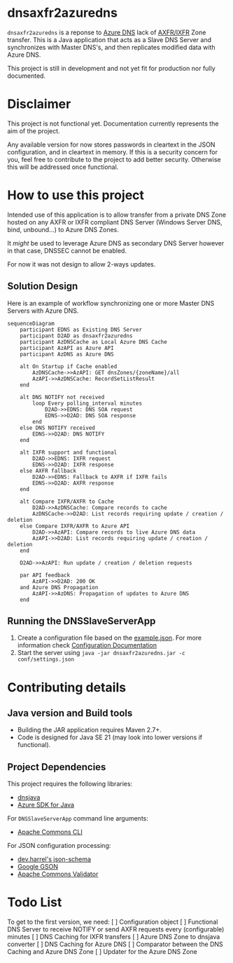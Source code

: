# dnsaxfr2azuredns
`dnsaxfr2azuredns` is a reponse to [Azure DNS](https://learn.microsoft.com/en-us/azure/dns/dns-overview) lack of [AXFR/IXFR](https://learn.microsoft.com/en-us/azure/dns/dns-faq#does-azure-dns-support-zone-transfers--axfr-ixfr--) Zone transfer. This is a Java application that acts as a Slave DNS Server and synchronizes with Master DNS's, and then replicates modified data with Azure DNS.

This project is still in development and not yet fit for production nor fully documented.

# Disclaimer

This project is not functional yet. Documentation currently represents the aim of the project.

Any available version for now stores passwords in cleartext in the JSON configuration, and in cleartext in memory. If this is a security concern for you, feel free to contribute to the project to add better security. Otherwise this will be addressed once functional.

# How to use this project

Intended use of this application is to allow transfer from a private DNS Zone hosted on any AXFR or IXFR compliant DNS Server (Windows Server DNS, bind, unbound...) to Azure DNS Zones.

It *might* be used to leverage Azure DNS as secondary DNS Server however in that case, DNSSEC cannot be enabled.

For now it was not design to allow 2-ways updates.

## Solution Design

Here is an example of workflow synchronizing one or more Master DNS Servers with Azure DNS.

```mermaid
sequenceDiagram
    participant EDNS as Existing DNS Server
    participant D2AD as dnsaxfr2azuredns
    participant AzDNSCache as Local Azure DNS Cache
    participant AzAPI as Azure API
    participant AzDNS as Azure DNS
    
    alt On Startup if Cache enabled
        AzDNSCache->>AzAPI: GET dnsZones/{zoneName}/all
        AzAPI->>AzDNSCache: RecordSetListResult
    end

    alt DNS NOTIFY not received
        loop Every polling_interval minutes
            D2AD->>EDNS: DNS SOA request
            EDNS->>D2AD: DNS SOA response
        end
    else DNS NOTIFY received
        EDNS->>D2AD: DNS NOTIFY
    end

    alt IXFR support and functional
        D2AD->>EDNS: IXFR request
        EDNS->>D2AD: IXFR response
    else AXFR fallback
        D2AD->>EDNS: Fallback to AXFR if IXFR fails
        EDNS->>D2AD: AXFR response
    end

    alt Compare IXFR/AXFR to Cache
        D2AD->>AzDNSCache: Compare records to cache
        AzDNSCache->>D2AD: List records requiring update / creation / deletion
    else Compare IXFR/AXFR to Azure API
        D2AD->>AzAPI: Compare records to live Azure DNS data
        AzAPI->>D2AD: List records requiring update / creation / deletion
    end

    D2AD->>AzAPI: Run update / creation / deletion requests

    par API feedback
        AzAPI->>D2AD: 200 OK
    and Azure DNS Propagation
        AzAPI->>AzDNS: Propagation of updates to Azure DNS
    end
```

## Running the DNSSlaveServerApp

1. Create a configuration file based on the [example.json](conf/example.json). For more information check [Configuration Documentation](conf/README.md)
2. Start the server using `java -jar dnsaxfr2azuredns.jar -c conf/settings.json`

# Contributing details

## Java version and Build tools

* Building the JAR application requires Maven 2.7+.
* Code is designed for Java SE 21 (may look into lower versions if functional).

## Project Dependencies

This project requires the following libraries:
* [dnsjava](https://github.com/dnsjava/dnsjava)
* [Azure SDK for Java](https://github.com/Azure/azure-sdk-for-java)

For `DNSSlaveServerApp` command line arguments:
* [Apache Commons CLI](https://commons.apache.org/proper/commons-cli/)

For JSON configuration processing:
* [dev.harrel's json-schema](https://github.com/harrel56/json-schema)
* [Google GSON](https://github.com/google/gson)
* [Apache Commons Validator](https://commons.apache.org/proper/commons-validator/)

# Todo List

To get to the first version, we need:
[ ] Configuration object
[ ] Functional DNS Server to receive NOTIFY or send AXFR requests every (configurable) minutes
[ ] DNS Caching for IXFR transfers
[ ] Azure DNS Zone to dnsjava converter
[ ] DNS Caching for Azure DNS
[ ] Comparator between the DNS Caching and Azure DNS Zone
[ ] Updater for the Azure DNS Zone